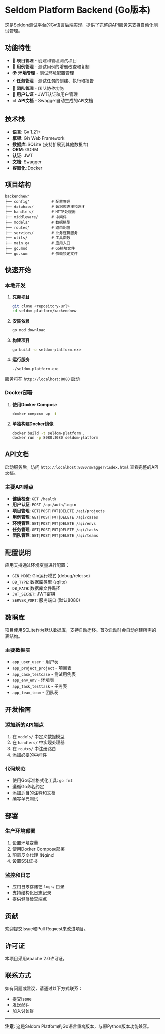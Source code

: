 # Seldom Platform Backend (Go版本)

这是Seldom测试平台的Go语言后端实现，提供了完整的API服务来支持自动化测试管理。

## 功能特性

- 🚀 **项目管理** - 创建和管理测试项目
- 📝 **用例管理** - 测试用例的增删改查和复制
- 🌍 **环境管理** - 测试环境配置管理
- ⚡ **任务管理** - 测试任务的创建、执行和报告
- 👥 **团队管理** - 团队协作功能
- 🔐 **用户认证** - JWT认证和用户管理
- 📊 **API文档** - Swagger自动生成的API文档

## 技术栈

- **语言**: Go 1.21+
- **框架**: Gin Web Framework
- **数据库**: SQLite (支持扩展到其他数据库)
- **ORM**: GORM
- **认证**: JWT
- **文档**: Swagger
- **容器化**: Docker

## 项目结构

```
backendnew/
├── config/          # 配置管理
├── database/        # 数据库连接和迁移
├── handlers/        # HTTP处理器
├── middleware/      # 中间件
├── models/          # 数据模型
├── routes/          # 路由配置
├── services/        # 业务逻辑服务
├── utils/           # 工具函数
├── main.go          # 应用入口
├── go.mod           # Go模块文件
└── go.sum           # 依赖锁定文件
```

## 快速开始

### 本地开发

1. **克隆项目**
   ```bash
   git clone <repository-url>
   cd seldom-platform/backendnew
   ```

2. **安装依赖**
   ```bash
   go mod download
   ```

3. **构建项目**
   ```bash
   go build -o seldom-platform.exe
   ```

4. **运行服务**
   ```bash
   ./seldom-platform.exe
   ```

服务将在 `http://localhost:8080` 启动

### Docker部署

1. **使用Docker Compose**
   ```bash
   docker-compose up -d
   ```

2. **单独构建Docker镜像**
   ```bash
   docker build -t seldom-platform .
   docker run -p 8080:8080 seldom-platform
   ```

## API文档

启动服务后，访问 `http://localhost:8080/swagger/index.html` 查看完整的API文档。

### 主要API端点

- **健康检查**: `GET /health`
- **用户认证**: `POST /api/auth/login`
- **项目管理**: `GET|POST|PUT|DELETE /api/projects`
- **用例管理**: `GET|POST|PUT|DELETE /api/cases`
- **环境管理**: `GET|POST|PUT|DELETE /api/envs`
- **任务管理**: `GET|POST|PUT|DELETE /api/tasks`
- **团队管理**: `GET|POST|PUT|DELETE /api/teams`

## 配置说明

应用支持通过环境变量进行配置：

- `GIN_MODE`: Gin运行模式 (debug/release)
- `DB_TYPE`: 数据库类型 (sqlite)
- `DB_PATH`: 数据库文件路径
- `JWT_SECRET`: JWT密钥
- `SERVER_PORT`: 服务端口 (默认8080)

## 数据库

项目使用SQLite作为默认数据库，支持自动迁移。首次启动时会自动创建所需的表结构。

### 主要数据表

- `app_user_user` - 用户表
- `app_project_project` - 项目表
- `app_case_testcase` - 测试用例表
- `app_env_env` - 环境表
- `app_task_testtask` - 任务表
- `app_team_team` - 团队表

## 开发指南

### 添加新的API端点

1. 在 `models/` 中定义数据模型
2. 在 `handlers/` 中实现处理器
3. 在 `routes/` 中注册路由
4. 添加必要的中间件

### 代码规范

- 使用Go标准格式化工具: `go fmt`
- 遵循Go命名约定
- 添加适当的注释和文档
- 编写单元测试

## 部署

### 生产环境部署

1. 设置环境变量
2. 使用Docker Compose部署
3. 配置反向代理 (Nginx)
4. 设置SSL证书

### 监控和日志

- 应用日志存储在 `logs/` 目录
- 支持结构化日志记录
- 提供健康检查端点

## 贡献

欢迎提交Issue和Pull Request来改进项目。

## 许可证

本项目采用Apache 2.0许可证。

## 联系方式

如有问题或建议，请通过以下方式联系：

- 提交Issue
- 发送邮件
- 加入讨论群

---

**注意**: 这是Seldom Platform的Go语言重构版本，与原Python版本功能兼容。